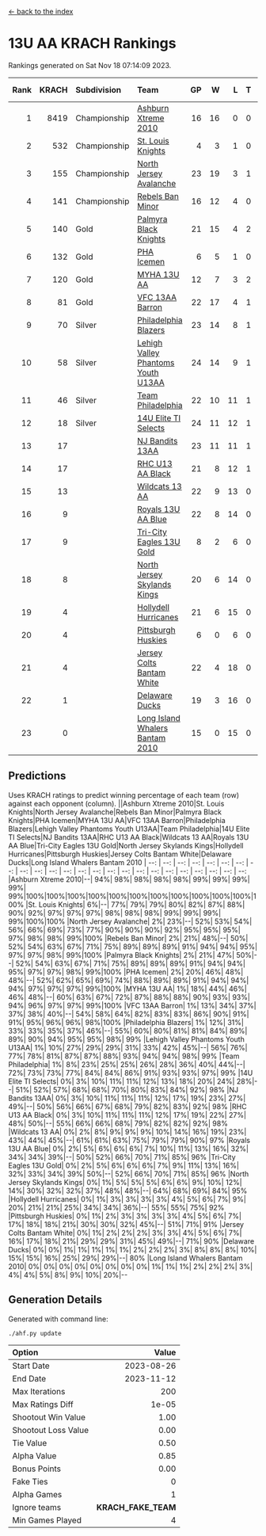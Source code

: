 [<- back to the index](readme.md)
# 13U AA KRACH Rankings
Rankings generated on Sat Nov 18 07:14:09 2023.

Rank|KRACH|Subdivision|Team|GP|W|L|T|OTW|OTL|SoS|Exp Wins|Win Diff
---:|---:|:---|:---|---:|---:|---:|---:|---:|---:|---:|---:|---:
1|8419|Championship|[Ashburn Xtreme 2010](https://gamesheetstats.com/seasons/3659/teams/140527/schedule)|16|16|0|0|0|0|94|16.8|-0.0
2|532|Championship|[St. Louis Knights](https://gamesheetstats.com/seasons/3659/teams/143323/schedule)|4|3|1|0|0|0|1711|3.8|-0.0
3|155|Championship|[North Jersey Avalanche](https://gamesheetstats.com/seasons/3659/teams/140535/schedule)|23|19|3|1|0|0|374|20.4|0.0
4|141|Championship|[Rebels Ban Minor](https://gamesheetstats.com/seasons/3659/teams/140539/schedule)|16|12|4|0|0|0|1020|12.9|0.0
5|140|Gold|[Palmyra Black Knights](https://gamesheetstats.com/seasons/3659/teams/140537/schedule)|21|15|4|2|1|0|795|16.9|0.0
6|132|Gold|[PHA Icemen](https://gamesheetstats.com/seasons/3659/teams/143321/schedule)|6|5|1|0|0|0|37|5.9|0.0
7|120|Gold|[MYHA 13U AA](https://gamesheetstats.com/seasons/3659/teams/140533/schedule)|12|7|3|2|1|0|93|8.9|0.0
8|81|Gold|[VFC 13AA Barron](https://gamesheetstats.com/seasons/3659/teams/140544/schedule)|22|17|4|1|2|1|29|18.4|0.0
9|70|Silver|[Philadelphia Blazers](https://gamesheetstats.com/seasons/3659/teams/140538/schedule)|23|14|8|1|2|0|745|15.4|0.0
10|58|Silver|[Lehigh Valley Phantoms Youth U13AA](https://gamesheetstats.com/seasons/3659/teams/140531/schedule)|24|14|9|1|0|3|387|15.4|0.0
11|46|Silver|[Team Philadelphia](https://gamesheetstats.com/seasons/3659/teams/140542/schedule)|22|10|11|1|0|0|793|11.4|0.0
12|18|Silver|[14U Elite TI Selects](https://gamesheetstats.com/seasons/3659/teams/140526/schedule)|24|11|12|1|1|1|711|12.4|0.0
13|17||[NJ Bandits 13AA](https://gamesheetstats.com/seasons/3659/teams/140534/schedule)|23|11|11|1|2|2|395|12.4|0.0
14|17||[RHC U13 AA Black](https://gamesheetstats.com/seasons/3659/teams/140540/schedule)|21|8|12|1|0|0|55|9.4|0.0
15|13||[Wildcats 13 AA](https://gamesheetstats.com/seasons/3659/teams/140545/schedule)|22|9|13|0|0|0|49|9.9|0.0
16|9||[Royals 13U AA Blue](https://gamesheetstats.com/seasons/3659/teams/140541/schedule)|22|8|14|0|0|1|63|8.9|0.0
17|9||[Tri-City Eagles 13U Gold](https://gamesheetstats.com/seasons/3659/teams/140543/schedule)|8|2|6|0|0|1|50|2.9|0.0
18|8||[North Jersey Skylands Kings](https://gamesheetstats.com/seasons/3659/teams/140536/schedule)|20|6|14|0|1|0|55|6.9|0.0
19|4||[Hollydell Hurricanes](https://gamesheetstats.com/seasons/3659/teams/140529/schedule)|21|6|15|0|1|0|436|6.9|0.0
20|4||[Pittsburgh Huskies](https://gamesheetstats.com/seasons/3659/teams/149413/schedule)|6|0|6|0|0|0|1287|0.9|0.0
21|4||[Jersey Colts Bantam White](https://gamesheetstats.com/seasons/3659/teams/140530/schedule)|22|4|18|0|0|1|52|4.9|0.0
22|1||[Delaware Ducks](https://gamesheetstats.com/seasons/3659/teams/140528/schedule)|19|3|16|0|0|1|32|3.9|0.0
23|0||[Long Island Whalers Bantam 2010](https://gamesheetstats.com/seasons/3659/teams/140532/schedule)|15|0|15|0|0|0|51|0.9|0.0

## Predictions
Uses KRACH ratings to predict winning percentage of each team (row) against each opponent (column).
||Ashburn Xtreme 2010|St. Louis Knights|North Jersey Avalanche|Rebels Ban Minor|Palmyra Black Knights|PHA Icemen|MYHA 13U AA|VFC 13AA Barron|Philadelphia Blazers|Lehigh Valley Phantoms Youth U13AA|Team Philadelphia|14U Elite TI Selects|NJ Bandits 13AA|RHC U13 AA Black|Wildcats 13 AA|Royals 13U AA Blue|Tri-City Eagles 13U Gold|North Jersey Skylands Kings|Hollydell Hurricanes|Pittsburgh Huskies|Jersey Colts Bantam White|Delaware Ducks|Long Island Whalers Bantam 2010
| --: | --: | --: | --: | --: | --: | --: | --: | --: | --: | --: | --: | --: | --: | --: | --: | --: | --: | --: | --: | --: | --: | --: | --: 
|Ashburn Xtreme 2010|--| 94%| 98%| 98%| 98%| 98%| 99%| 99%| 99%| 99%| 99%|100%|100%|100%|100%|100%|100%|100%|100%|100%|100%|100%|100%
|St. Louis Knights|  6%|--| 77%| 79%| 79%| 80%| 82%| 87%| 88%| 90%| 92%| 97%| 97%| 97%| 98%| 98%| 98%| 99%| 99%| 99%| 99%|100%|100%
|North Jersey Avalanche|  2%| 23%|--| 52%| 53%| 54%| 56%| 66%| 69%| 73%| 77%| 90%| 90%| 90%| 92%| 95%| 95%| 95%| 97%| 98%| 98%| 99%|100%
|Rebels Ban Minor|  2%| 21%| 48%|--| 50%| 52%| 54%| 63%| 67%| 71%| 75%| 89%| 89%| 89%| 91%| 94%| 94%| 95%| 97%| 97%| 98%| 99%|100%
|Palmyra Black Knights|  2%| 21%| 47%| 50%|--| 52%| 54%| 63%| 67%| 71%| 75%| 89%| 89%| 89%| 91%| 94%| 94%| 95%| 97%| 97%| 98%| 99%|100%
|PHA Icemen|  2%| 20%| 46%| 48%| 48%|--| 52%| 62%| 65%| 69%| 74%| 88%| 89%| 89%| 91%| 94%| 94%| 94%| 97%| 97%| 97%| 99%|100%
|MYHA 13U AA|  1%| 18%| 44%| 46%| 46%| 48%|--| 60%| 63%| 67%| 72%| 87%| 88%| 88%| 90%| 93%| 93%| 94%| 96%| 97%| 97%| 99%|100%
|VFC 13AA Barron|  1%| 13%| 34%| 37%| 37%| 38%| 40%|--| 54%| 58%| 64%| 82%| 83%| 83%| 86%| 90%| 91%| 91%| 95%| 96%| 96%| 98%|100%
|Philadelphia Blazers|  1%| 12%| 31%| 33%| 33%| 35%| 37%| 46%|--| 55%| 60%| 80%| 81%| 81%| 84%| 89%| 89%| 90%| 94%| 95%| 95%| 98%| 99%
|Lehigh Valley Phantoms Youth U13AA|  1%| 10%| 27%| 29%| 29%| 31%| 33%| 42%| 45%|--| 56%| 76%| 77%| 78%| 81%| 87%| 87%| 88%| 93%| 94%| 94%| 98%| 99%
|Team Philadelphia|  1%|  8%| 23%| 25%| 25%| 26%| 28%| 36%| 40%| 44%|--| 72%| 73%| 73%| 77%| 84%| 84%| 86%| 91%| 93%| 93%| 97%| 99%
|14U Elite TI Selects|  0%|  3%| 10%| 11%| 11%| 12%| 13%| 18%| 20%| 24%| 28%|--| 51%| 52%| 57%| 68%| 68%| 70%| 80%| 83%| 84%| 92%| 98%
|NJ Bandits 13AA|  0%|  3%| 10%| 11%| 11%| 11%| 12%| 17%| 19%| 23%| 27%| 49%|--| 50%| 56%| 66%| 67%| 68%| 79%| 82%| 83%| 92%| 98%
|RHC U13 AA Black|  0%|  3%| 10%| 11%| 11%| 11%| 12%| 17%| 19%| 22%| 27%| 48%| 50%|--| 55%| 66%| 66%| 68%| 79%| 82%| 82%| 92%| 98%
|Wildcats 13 AA|  0%|  2%|  8%|  9%|  9%|  9%| 10%| 14%| 16%| 19%| 23%| 43%| 44%| 45%|--| 61%| 61%| 63%| 75%| 79%| 79%| 90%| 97%
|Royals 13U AA Blue|  0%|  2%|  5%|  6%|  6%|  6%|  7%| 10%| 11%| 13%| 16%| 32%| 34%| 34%| 39%|--| 50%| 52%| 66%| 70%| 71%| 85%| 96%
|Tri-City Eagles 13U Gold|  0%|  2%|  5%|  6%|  6%|  6%|  7%|  9%| 11%| 13%| 16%| 32%| 33%| 34%| 39%| 50%|--| 52%| 66%| 70%| 71%| 85%| 96%
|North Jersey Skylands Kings|  0%|  1%|  5%|  5%|  5%|  6%|  6%|  9%| 10%| 12%| 14%| 30%| 32%| 32%| 37%| 48%| 48%|--| 64%| 68%| 69%| 84%| 95%
|Hollydell Hurricanes|  0%|  1%|  3%|  3%|  3%|  3%|  4%|  5%|  6%|  7%|  9%| 20%| 21%| 21%| 25%| 34%| 34%| 36%|--| 55%| 55%| 75%| 92%
|Pittsburgh Huskies|  0%|  1%|  2%|  3%|  3%|  3%|  3%|  4%|  5%|  6%|  7%| 17%| 18%| 18%| 21%| 30%| 30%| 32%| 45%|--| 51%| 71%| 91%
|Jersey Colts Bantam White|  0%|  1%|  2%|  2%|  2%|  3%|  3%|  4%|  5%|  6%|  7%| 16%| 17%| 18%| 21%| 29%| 29%| 31%| 45%| 49%|--| 71%| 90%
|Delaware Ducks|  0%|  0%|  1%|  1%|  1%|  1%|  1%|  2%|  2%|  2%|  3%|  8%|  8%|  8%| 10%| 15%| 15%| 16%| 25%| 29%| 29%|--| 80%
|Long Island Whalers Bantam 2010|  0%|  0%|  0%|  0%|  0%|  0%|  0%|  0%|  1%|  1%|  1%|  2%|  2%|  2%|  3%|  4%|  4%|  5%|  8%|  9%| 10%| 20%|--

## Generation Details

Generated with command line:
```
./ahf.py update
```

| Option | Value |
| :----- | ----: |
| Start Date | 2023-08-26 |
| End Date | 2023-11-12 |
| Max Iterations | 200 |
| Max Ratings Diff | 1e-05 |
| Shootout Win Value | 1.00 |
| Shootout Loss Value | 0.00 |
| Tie Value | 0.50 |
| Alpha Value | 0.85 |
| Bonus Points | 0.00 |
| Fake Ties | 0 |
| Alpha Games | 1 |
| Ignore teams | __KRACH_FAKE_TEAM__ |
| Min Games Played | 4 |

